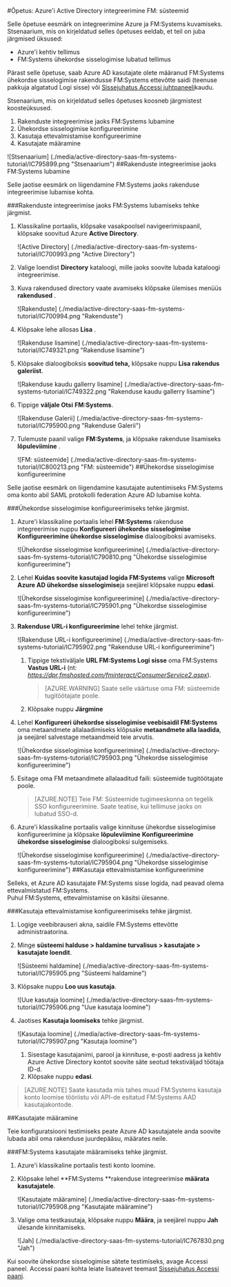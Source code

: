 <properties 
    pageTitle="Õpetus: Azure'i Active Directory integreerimine FM: süsteemid | Microsoft Azure'i" 
    description="Siit saate teada, kuidas kasutada FM: Azure Active Directory lubada ühekordse sisselogimise, automatiseeritud ettevalmistamise ja muud süsteemid!" 
    services="active-directory" 
    authors="jeevansd"  
    documentationCenter="na" 
    manager="femila"/>
<tags 
    ms.service="active-directory" 
    ms.devlang="na" 
    ms.topic="article" 
    ms.tgt_pltfrm="na" 
    ms.workload="identity" 
    ms.date="09/29/2016" 
    ms.author="jeedes" />

#<a name="tutorial-azure-active-directory-integration-with-fm-systems"></a>Õpetus: Azure'i Active Directory integreerimine FM: süsteemid
  
Selle õpetuse eesmärk on integreerimine Azure ja FM:Systems kuvamiseks.  
Stsenaarium, mis on kirjeldatud selles õpetuses eeldab, et teil on juba järgmised üksused:

-   Azure'i kehtiv tellimus
-   FM:Systems ühekordse sisselogimise lubatud tellimus
  
Pärast selle õpetuse, saab Azure AD kasutajate olete määranud FM:Systems ühekordse sisselogimise rakendusse FM:Systems ettevõtte saidi (teenuse pakkuja algatatud Logi sisse) või [Sissejuhatus Accessi juhtpaneeli](active-directory-saas-access-panel-introduction.md)kaudu.
  
Stsenaarium, mis on kirjeldatud selles õpetuses koosneb järgmistest koosteüksused.

1.  Rakenduste integreerimise jaoks FM:Systems lubamine
2.  Ühekordse sisselogimise konfigureerimine
3.  Kasutaja ettevalmistamise konfigureerimine
4.  Kasutajate määramine

![Stsenaarium] (./media/active-directory-saas-fm-systems-tutorial/IC795899.png "Stsenaarium")
##<a name="enabling-the-application-integration-for-fmsystems"></a>Rakenduste integreerimise jaoks FM:Systems lubamine
  
Selle jaotise eesmärk on liigendamine FM:Systems jaoks rakenduse integreerimise lubamise kohta.

###<a name="to-enable-the-application-integration-for-fmsystems-perform-the-following-steps"></a>Rakenduste integreerimise jaoks FM:Systems lubamiseks tehke järgmist.

1.  Klassikaline portaalis, klõpsake vasakpoolsel navigeerimispaanil, klõpsake soovitud Azure **Active Directory**.

    ![Active Directory] (./media/active-directory-saas-fm-systems-tutorial/IC700993.png "Active Directory")

2.  Valige loendist **Directory** kataloogi, mille jaoks soovite lubada kataloogi integreerimise.

3.  Kuva rakendused directory vaate avamiseks klõpsake ülemises menüüs **rakendused** .

    ![Rakenduste] (./media/active-directory-saas-fm-systems-tutorial/IC700994.png "Rakenduste")

4.  Klõpsake lehe allosas **Lisa** .

    ![Rakenduse lisamine] (./media/active-directory-saas-fm-systems-tutorial/IC749321.png "Rakenduse lisamine")

5.  Klõpsake dialoogiboksis **soovitud teha,** klõpsake nuppu **Lisa rakendus galeriist**.

    ![Rakenduse kaudu gallerry lisamine] (./media/active-directory-saas-fm-systems-tutorial/IC749322.png "Rakenduse kaudu gallerry lisamine")

6.  Tippige **väljale Otsi** **FM:Systems**.

    ![Rakenduse Galerii] (./media/active-directory-saas-fm-systems-tutorial/IC795900.png "Rakenduse Galerii")

7.  Tulemuste paanil valige **FM:Systems**, ja klõpsake rakenduse lisamiseks **lõpuleviimine** .

    ![FM: süsteemide] (./media/active-directory-saas-fm-systems-tutorial/IC800213.png "FM: süsteemide")
##<a name="configuring-single-sign-on"></a>Ühekordse sisselogimise konfigureerimine
  
Selle jaotise eesmärk on liigendamine kasutajate autentimiseks FM:Systems oma konto abil SAML protokolli federation Azure AD lubamise kohta.

###<a name="to-configure-single-sign-on-perform-the-following-steps"></a>Ühekordse sisselogimise konfigureerimiseks tehke järgmist.

1.  Azure'i klassikaline portaalis lehel **FM:Systems** rakenduse integreerimise nuppu **Konfigureeri ühekordse sisselogimise** **Konfigureerimine ühekordse sisselogimise** dialoogiboksi avamiseks.

    ![Ühekordse sisselogimise konfigureerimine] (./media/active-directory-saas-fm-systems-tutorial/IC790810.png "Ühekordse sisselogimise konfigureerimine")

2.  Lehel **Kuidas soovite kasutajad logida FM:Systems** valige **Microsoft Azure AD ühekordse sisselogimise**ja seejärel klõpsake nuppu **edasi**.

    ![Ühekordse sisselogimise konfigureerimine] (./media/active-directory-saas-fm-systems-tutorial/IC795901.png "Ühekordse sisselogimise konfigureerimine")

3.  **Rakenduse URL-i konfigureerimine** lehel tehke järgmist.

    ![Rakenduse URL-i konfigureerimine] (./media/active-directory-saas-fm-systems-tutorial/IC795902.png "Rakenduse URL-i konfigureerimine")

    1.  Tippige tekstiväljale **URL FM:Systems Logi sisse** oma FM:Systems **Vastus URL-i** (nt: *https://dpr.fmshosted.com/fminteract/ConsumerService2.aspx*).  

        >[AZURE.WARNING] Saate selle väärtuse oma FM: süsteemide tugitöötajate poole.

    2.  Klõpsake nuppu **Järgmine**

4.  Lehel **Konfigureeri ühekordse sisselogimise veebisaidil FM:Systems** oma metaandmete allalaadimiseks klõpsake **metaandmete alla laadida**, ja seejärel salvestage metaandmeid teie arvutis.

    ![Ühekordse sisselogimise konfigureerimine] (./media/active-directory-saas-fm-systems-tutorial/IC795903.png "Ühekordse sisselogimise konfigureerimine")

5.  Esitage oma FM metaandmete allalaaditud faili: süsteemide tugitöötajate poole.

    >[AZURE.NOTE] Teie FM: Süsteemide tugimeeskonna on tegelik SSO konfigureerimine.
Saate teatise, kui tellimuse jaoks on lubatud SSO-d.

6.  Azure'i klassikaline portaalis valige kinnituse ühekordse sisselogimise konfigureerimine ja klõpsake **lõpuleviimine** **Konfigureerimine ühekordse sisselogimise** dialoogiboksi sulgemiseks.

    ![Ühekordse sisselogimise konfigureerimine] (./media/active-directory-saas-fm-systems-tutorial/IC795904.png "Ühekordse sisselogimise konfigureerimine")
##<a name="configuring-user-provisioning"></a>Kasutaja ettevalmistamise konfigureerimine
  
Selleks, et Azure AD kasutajate FM:Systems sisse logida, nad peavad olema ettevalmistatud FM:Systems.  
Puhul FM:Systems, ettevalmistamise on käsitsi ülesanne.

###<a name="to-configure-user-provisioning-perform-the-following-steps"></a>Kasutaja ettevalmistamise konfigureerimiseks tehke järgmist.

1.  Logige veebibrauseri akna, saidile FM:Systems ettevõtte administraatorina.

2.  Minge **süsteemi halduse \> haldamine turvalisus \> kasutajate \> kasutajate loendit**.

    ![Süsteemi haldamine] (./media/active-directory-saas-fm-systems-tutorial/IC795905.png "Süsteemi haldamine")

3.  Klõpsake nuppu **Loo uus kasutaja**.

    ![Uue kasutaja loomine] (./media/active-directory-saas-fm-systems-tutorial/IC795906.png "Uue kasutaja loomine")

4.  Jaotises **Kasutaja loomiseks** tehke järgmist.

    ![Kasutaja loomine] (./media/active-directory-saas-fm-systems-tutorial/IC795907.png "Kasutaja loomine")

    1.  Sisestage kasutajanimi, parool ja kinnituse, e-posti aadress ja kehtiv Azure Active Directory kontot soovite säte seotud tekstiväljad töötaja ID-d.
    2.  Klõpsake nuppu **edasi**.

>[AZURE.NOTE] Saate kasutada mis tahes muud FM:Systems kasutaja konto loomise tööriistu või API-de esitatud FM:Systems AAD kasutajakontode.

##<a name="assigning-users"></a>Kasutajate määramine
  
Teie konfiguratsiooni testimiseks peate Azure AD kasutajatele anda soovite lubada abil oma rakenduse juurdepääsu, määrates neile.

###<a name="to-assign-users-to-fmsystems-perform-the-following-steps"></a>FM:Systems kasutajate määramiseks tehke järgmist.

1.  Azure'i klassikaline portaalis testi konto loomine.

2.  Klõpsake lehel **FM:Systems **rakenduse integreerimise **määrata kasutajatele**.

    ![Kasutajate määramine] (./media/active-directory-saas-fm-systems-tutorial/IC795908.png "Kasutajate määramine")

3.  Valige oma testkasutaja, klõpsake nuppu **Määra**, ja seejärel nuppu **Jah** ülesande kinnitamiseks.

    ![Jah] (./media/active-directory-saas-fm-systems-tutorial/IC767830.png "Jah")
  
Kui soovite ühekordse sisselogimise sätete testimiseks, avage Accessi paneel. Accessi paani kohta leiate lisateavet teemast [Sissejuhatus Accessi paani](active-directory-saas-access-panel-introduction.md).
